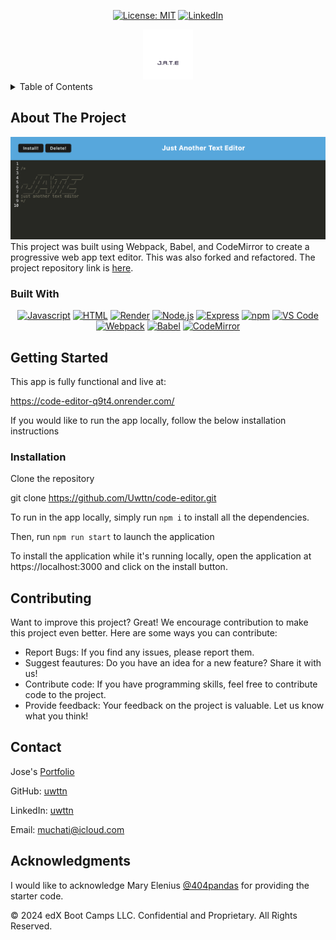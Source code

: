 <div align="center">

[![License: MIT](https://img.shields.io/badge/License-MIT-yellow.svg)](https://opensource.org/licenses/MIT)
[![LinkedIn](https://img.shields.io/badge/-LinkedIn-black.svg?style=plastic&logo=appveyor&logo=linkedin&colorB=555)](https://www.linkedin.com/in/uwttn/)

</div>

<!-- PROJECT LOGO -->

<div align="center">
  <a href="">
    <img src="./client/src/images/logo.png" alt="Logo" width="80" height="80" border-radius="10px">
  </a>
</div>

<!-- TABLE OF CONTENTS -->
<details>
  <summary>Table of Contents</summary>
  <ul><a href="#about-the-project">About The Project</a></ul>
  <ul><a href="#built-with">Built With</a></ul>
  <ul><a href="#getting-started">Getting Started</a></ul>
  <ul><a href="#installation">Installation</a></ul>
  <ul><a href="#usage">Usage</a></ul>
  <ul><a href="#contributing">Contributing</a></ul>
  <ul><a href="#contact">Contact</a></ul>
  <ul><a href="#acknowledgments">Acknowledgments</a></ul>
</details>

<!-- ABOUT THE PROJECT -->

## About The Project
![alt text](editor.png)
This project was built using Webpack, Babel, and CodeMirror to create a progressive web app text editor. This was also forked and refactored.
The project repository link is [here](https://github.com/Uwttn/code-editor).

### Built With

<div align="center">

[![Javascript](https://img.shields.io/badge/Language-JavaScript-ff0000?style=plastic&logo=JavaScript&logoWidth=10)](https://javascript.info/)
[![HTML](https://img.shields.io/badge/Language-HTML/CSS-ff8000?style=plastic&logo=HTML5&logoWidth=10)](https://html.com/)
[![Render](https://img.shields.io/badge/Deployment-Render-00ff00?style=plastic&logo=render&logoWidth=10)](https://render.com)
[![Node.js](https://img.shields.io/badge/Framework-Node.js-ff0000?style=plastic&logo=Node.js&logoWidth=10)](https://nodejs.org/en/)
[![Express](https://img.shields.io/badge/Framework-Express-80ff00?style=plastic&logo=Express&logoWidth=10)](https://expressjs.com/)
[![npm](https://img.shields.io/badge/Tools-npm-ff0000?style=plastic&logo=npm&logoWidth=10)](https://www.npmjs.com/)
[![VS Code](https://img.shields.io/badge/IDE-VSCode-ff0000?style=plastic&logo=VisualStudioCode&logoWidth=10)](https://code.visualstudio.com/docs)
[![Webpack](https://img.shields.io/badge/Package-Webpack-ff0000?style=plastic&logo=Webpack&logoWidth=10)](https://webpack.js.org/)
[![Babel](https://img.shields.io/badge/Package-Babel-ff0000?style=plastic&logo=Babel&logoWidth=10)](https://babeljs.io/)
[![CodeMirror](https://img.shields.io/badge/Package-CodeMirror-ff0000?style=plastic&logo=CodeMirror&logoWidth=10)](https://codemirror.net/)

</div>

<!-- GETTING STARTED -->

## Getting Started

This app is fully functional and live at:

https://code-editor-q9t4.onrender.com/

If you would like to run the app locally, follow the below installation instructions

### Installation

Clone the repository

git clone https://github.com/Uwttn/code-editor.git

To run in the app locally, simply run `npm i` to install all the dependencies.

Then, run `npm run start` to launch the application

To install the application while it's running locally, open the application at https://localhost:3000 and click on the install button.

<!-- CONTRIBUTING -->

## Contributing

Want to improve this project? Great! We encourage contribution to make this project even better. Here are some ways you can contribute:

- Report Bugs: If you find any issues, please report them.
- Suggest feautures: Do you have an idea for a new feature? Share it with us!
- Contribute code: If you have programming skills, feel free to contribute code to the project.
- Provide feedback: Your feedback on the project is valuable. Let us know what you think!

<!-- CONTACT -->

## Contact

Jose's [Portfolio](https://uwttn.github.io/portfolio/)

GitHub: [uwttn](https://github.com/uwttn)

LinkedIn: [uwttn](https://www.linkedin.com/in/uwttn)

Email: muchati@icloud.com

<!-- ACKNOWLEDGMENTS -->

## Acknowledgments

I would like to acknowledge Mary Elenius [@404pandas](https://github.com/404pandas) for providing the starter code.

© 2024 edX Boot Camps LLC. Confidential and Proprietary. All Rights Reserved.
